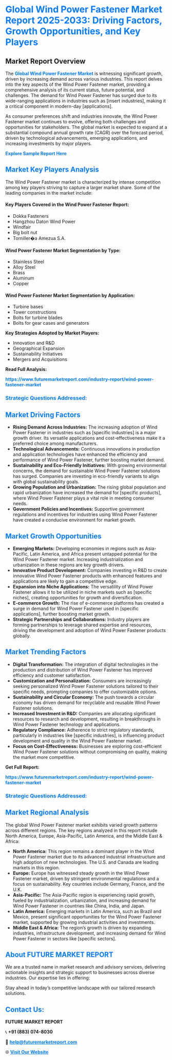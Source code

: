 <h1 style="color: #007BFF;">Global Wind Power Fastener Market Report 2025-2033: Driving Factors, Growth Opportunities, and Key Players</h1>

<section id="overview">
<h2>Market Report Overview</h2>
<p>The <a href="https://www.futuremarketreport.com/industry-report/wind-power-fastener-market" style="color: #007BFF; text-decoration: none;"><strong>Global Wind Power Fastener Market</strong></a> is witnessing significant growth, driven by increasing demand across various industries. This report delves into the key aspects of the Wind Power Fastener market, providing a comprehensive analysis of its current status, future potential, and challenges. The demand for Wind Power Fastener has surged due to its wide-ranging applications in industries such as [insert industries], making it a critical component in modern-day [applications].</p>
<p>As consumer preferences shift and industries innovate, the Wind Power Fastener market continues to evolve, offering both challenges and opportunities for stakeholders. The global market is expected to expand at a substantial compound annual growth rate (CAGR) over the forecast period, driven by technological advancements, emerging applications, and increasing investments by major players.</p>
</section>

<section id="overview">
<p><a href="https://www.futuremarketreport.com/request-sample/reportId=28752" style="color: #007BFF; text-decoration: none;"><strong>Explore Sample Report Here</strong></a></p>
</section>

<section id="key-players">
<h2 style="color: #007BFF;">Market Key Players Analysis</h2>
<p>The Wind Power Fastener market is characterized by intense competition among key players striving to capture a larger market share. Some of the leading companies in the market include:</p>
<h4>Key Players Covered in the Wind Power Fastener Report:</h4>
<ul><li>Dokka Fasteners</li><li>Hangzhou Daton Wind Power</li><li>Windfair</li><li>Big bolt nut</li><li>Torniller�a Amezua S.A.</li></ul>
<h4>Wind Power Fastener Market Segmentation by Type:</h4>
<ul><li>Stainless Steel</li><li>Alloy Steel</li><li>Brass</li><li>Aluminum</li><li>Copper</li></ul>

<h4>Wind Power Fastener Market Segmentation by Application:</h4>
<ul><li>Turbine bases</li><li>Tower constructions</li><li>Bolts for turbine blades</li><li>Bolts for gear cases and generators</li></ul>
<p><strong>Key Strategies Adopted by Market Players:</strong></p>
<ul>
<li>Innovation and R&D</li>
<li>Geographical Expansion</li>
<li>Sustainability Initiatives</li>
<li>Mergers and Acquisitions</li>
</ul>
</section>

<section>
<p><strong>Read Full Analysis: </strong></p><a href="https://www.futuremarketreport.com/industry-report/wind-power-fastener-market" style="color: #007BFF; text-decoration: none;"><strong>https://www.futuremarketreport.com/industry-report/wind-power-fastener-market</strong></a>
<h3 style="color: #007BFF;">Strategic Questions Addressed:</h3>
</section>

<section id="driving-factors">
<h2 style="color: #007BFF;">Market Driving Factors</h2>
<ul>
<li><strong>Rising Demand Across Industries:</strong> The increasing adoption of Wind Power Fastener in industries such as [specific industries] is a major growth driver. Its versatile applications and cost-effectiveness make it a preferred choice among manufacturers.</li>
<li><strong>Technological Advancements:</strong> Continuous innovations in production and application technologies have enhanced the efficiency and performance of Wind Power Fastener, further boosting market demand.</li>
<li><strong>Sustainability and Eco-Friendly Initiatives:</strong> With growing environmental concerns, the demand for sustainable Wind Power Fastener solutions has surged. Companies are investing in eco-friendly variants to align with global sustainability goals.</li>
<li><strong>Growing Population and Urbanization:</strong> The rising global population and rapid urbanization have increased the demand for [specific products], where Wind Power Fastener plays a vital role in meeting consumer needs.</li>
<li><strong>Government Policies and Incentives:</strong> Supportive government regulations and incentives for industries using Wind Power Fastener have created a conducive environment for market growth.</li>
</ul>
</section>

<section id="growth-opportunities">
<h2 style="color: #007BFF;">Market Growth Opportunities</h2>
<ul>
<li><strong>Emerging Markets:</strong> Developing economies in regions such as Asia-Pacific, Latin America, and Africa present untapped potential for the Wind Power Fastener market. Increasing industrialization and urbanization in these regions are key growth drivers.</li>
<li><strong>Innovative Product Development:</strong> Companies investing in R&D to create innovative Wind Power Fastener products with enhanced features and applications are likely to gain a competitive edge.</li>
<li><strong>Expansion into Niche Applications:</strong> The versatility of Wind Power Fastener allows it to be utilized in niche markets such as [specific niches], creating opportunities for growth and diversification.</li>
<li><strong>E-commerce Growth:</strong> The rise of e-commerce platforms has created a surge in demand for Wind Power Fastener used in [specific applications], further boosting market growth.</li>
<li><strong>Strategic Partnerships and Collaborations:</strong> Industry players are forming partnerships to leverage shared expertise and resources, driving the development and adoption of Wind Power Fastener products globally.</li>
</ul>
</section>

<section id="trending-factors">
<h2 style="color: #007BFF;">Market Trending Factors</h2>
<ul>
<li><strong>Digital Transformation:</strong> The integration of digital technologies in the production and distribution of Wind Power Fastener has improved efficiency and customer satisfaction.</li>
<li><strong>Customization and Personalization:</strong> Consumers are increasingly seeking personalized Wind Power Fastener solutions tailored to their specific needs, prompting companies to offer customizable options.</li>
<li><strong>Sustainability and Circular Economy:</strong> The push towards a circular economy has driven demand for recyclable and reusable Wind Power Fastener solutions.</li>
<li><strong>Increased Investment in R&D:</strong> Companies are allocating significant resources to research and development, resulting in breakthroughs in Wind Power Fastener technology and applications.</li>
<li><strong>Regulatory Compliance:</strong> Adherence to strict regulatory standards, particularly in industries like [specific industries], is influencing product development and quality in the Wind Power Fastener market.</li>
<li><strong>Focus on Cost-Effectiveness:</strong> Businesses are exploring cost-efficient Wind Power Fastener solutions without compromising on quality, making the market more competitive.</li>
</ul>
</section>

<section>
<p><strong>Get Full Report: </strong></p><a href="https://www.futuremarketreport.com/industry-report/wind-power-fastener-market" style="color: #007BFF; text-decoration: none;"><strong>https://www.futuremarketreport.com/industry-report/wind-power-fastener-market</strong></a>
<h3 style="color: #007BFF;">Strategic Questions Addressed:</h3>
</section>


<section id="regional-analysis">
<h2 style="color: #007BFF;">Market Regional Analysis</h2>
<p>The global Wind Power Fastener market exhibits varied growth patterns across different regions. The key regions analyzed in this report include North America, Europe, Asia-Pacific, Latin America, and the Middle East & Africa:</p>
<ul>
<li><strong>North America:</strong> This region remains a dominant player in the Wind Power Fastener market due to its advanced industrial infrastructure and high adoption of new technologies. The U.S. and Canada are leading markets in this region.</li>
<li><strong>Europe:</strong> Europe has witnessed steady growth in the Wind Power Fastener market, driven by stringent environmental regulations and a focus on sustainability. Key countries include Germany, France, and the U.K.</li>
<li><strong>Asia-Pacific:</strong> The Asia-Pacific region is experiencing rapid growth, fueled by industrialization, urbanization, and increasing demand for Wind Power Fastener in countries like China, India, and Japan.</li>
<li><strong>Latin America:</strong> Emerging markets in Latin America, such as Brazil and Mexico, present significant opportunities for the Wind Power Fastener market, supported by growing industrial activities and investments.</li>
<li><strong>Middle East & Africa:</strong> The region’s growth is driven by expanding industries, infrastructure development, and increasing demand for Wind Power Fastener in sectors like [specific sectors].</li>
</ul>
</section>

<footer>
<h2 style="color: #007BFF;">About FUTURE MARKET REPORT</h2>
<p>We are a trusted name in market research and advisory services, delivering actionable insights and strategic support to businesses across diverse industries. Our expertise lies in offering:</p>

<p>Stay ahead in today’s competitive landscape with our tailored research solutions.</p>

<h2 style="color: #007BFF;">Contact Us:</h2>
<p><strong>FUTURE MARKET REPORT</strong></p>
<p>📞 <strong>+91 (883) 074-8030</strong></p>
<p>📧 <strong><a href="mailto:help@futuremarketreport.com" style="color: #007BFF;">help@futuremarketreport.com</a></strong></p>
<p>🌐 <strong><a href="https://www.futuremarketreport.com/" style="color: #007BFF;">Visit Our Website</a></strong></p>
</footer>